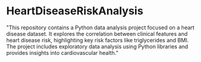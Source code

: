 # HeartDiseaseRiskAnalysis
"This repository contains a Python data analysis project focused on a heart disease dataset. It explores the correlation between clinical features and heart disease risk, highlighting key risk factors like triglycerides and BMI. The project includes exploratory data analysis using Python libraries and provides insights into cardiovascular health."
